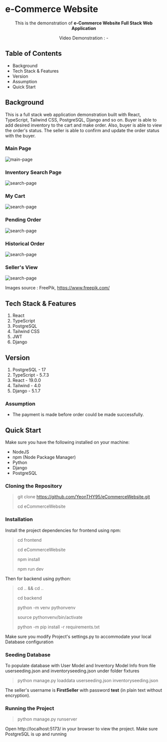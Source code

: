 # e-Commerce Website

<p align="center">This is the demonstration of <b>e-Commerce Website Full Stack Web Application</b></p>
<p align="center">Video Demonstration : - </p>

## Table of Contents

- Background
- Tech Stack & Features
- Version
- Assumption
- Quick Start

## Background

This is a full stack web application demonstration built with React, TypeScript, Tailwind CSS, PostgreSQL, Django and so on. Buyer is able to add desired inventory to the cart and make order. Also, buyer is able to view the order's status. The seller is able to confirm and update the order status with the buyer.

### Main Page
![main-page](./frontend/eCommerceWebsite/public/ec-ss-mainpage.png)

### Inventory Search Page
![search-page](./frontend/eCommerceWebsite/public/ec-ss-searchpage.png)

### My Cart
![search-page](./frontend/eCommerceWebsite/public/ec-ss-mycart.png)

### Pending Order
![search-page](./frontend/eCommerceWebsite/public/ec-ss-pendingorder.png)

### Historical Order
![search-page](./frontend/eCommerceWebsite/public/ec-ss-historicalorder.png)

### Seller's View
![search-page](./frontend/eCommerceWebsite/public/ec-ss-sellerview.png)

Images source : FreePik, https://www.freepik.com/

## Tech Stack & Features

1. React
2. TypeScript
3. PostgreSQL
4. Tailwind CSS
5. JWT
6. Django

## Version

1. PostgreSQL - 17
2. TypeScript - 5.7.3
3. React - 19.0.0
4. Tailwind - 4.0
5. Django - 5.1.7

### Assumption

- The payment is made before order could be made successfully.


## Quick Start

Make sure you have the following installed on your machine:
- NodeJS
- npm (Node Package Manager)
- Python 
- Django
- PostgreSQL

### Cloning the Repository
 > git clone https://github.com/YeonTHY95/eCommerceWebsite.git
 > 
 > cd eCommerceWebsite

### Installation

Install the project dependencies for frontend using npm:

> cd frontend
>
> cd eCommerceWebsite
>
> npm install
>
> npm run dev

Then for backend using python:

> cd .. && cd ..
>
> cd backend
>
> python -m venv pythonvenv
>
> source pythonvenv/bin/activate
>
> python -m pip install -r requirements.txt

Make sure you modify Project's settings.py to accommodate your local Database configuration

### Seeding Database

To populate database with User Model and Inventory Model Info from file userseeding.json and inventoryseeding.json under folder fixtures

> python manage.py loaddata userseeding.json inventoryseeding.json

The seller's username is **FirstSeller** with password **test** (in plain text without encryption).

### Running the Project

> python manage.py runserver

Open http://localhost:5173/ in your browser to view the project. Make sure PostgreSQL is up and running



